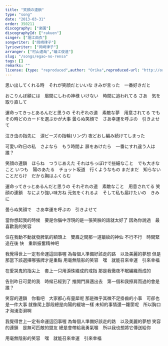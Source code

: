 ```yaml
---
title: "笑顔の連鎖"
type: "song"
date: "2013-03-31"
order: 350211
discography: ["楽園"]
discographyId: ["rakuen"]
singer: ["堀江由衣"]
songwriter: ["岡崎律子"]
lyricwriter: ["岡崎律子"]
arranger: ["村山達哉","礒江俊道"]
slug: "/songs/egao-no-rensa"
tags: []
remarks: ""
license: {type: "reproduced",author: "Orika",reproduced-url: "http://orikamushi.myweb.hinet.net",reproduced-website: "織歌蟲"}
---
```


思い出してくれる時　それが笑顔だといいな 
きみが言った　一番好きだと 

おこりんぼ額には　眉間にしわの神様 
いけない　時間に追われてる 
さあ　気を取り直して 

運命ってきっとあるんだと思うの 
それぞれの道　素敵な夢　用意されてる 
でも　その時どのカードを選ぶかが大事 
曇らぬ笑顔で　さあ幸運を呼ぶの　引きよせて 

泣き虫の指先に　涙ビーズの指輪(リング)
夜どおし編み続けてしまった 

可愛い昨日の私　さよなら　もう時間よ 
扉をあけたら　一番にすれ違う人は誰？ 

笑顔の連鎖　ほらね　つうじあえた 
それはちっぽけで些細なこと　でも大きなこと 
いつも　陽のあたる　チョット坂道　行くようなもの 
まだまだ　知らないことだらけ　だから胸はふくらむ 

運命ってきっとあるんだと思うの 
それぞれの道　素敵なこと　用意されてる 
笑顔の連鎖　なにより強い味方ね 
元気をくれるよ　そして私も届けたいの　きみに 

曇らぬ笑顔で　さあ幸運を呼ぶの　引きよせて

<!-- 翻译 -->

當你想起我的時候　要是你腦中浮現的是一張笑臉的話就太好了
因為你說過　最喜歡我的笑容

住在我動不動就發脾氣的額頭上　雙眉之間那一道皺紋的神仙
不行不行　時間緊追在後
快　重新振奮精神吧

我覺得世上一定有命運這回事喔
為每個人準備好該走的路　以及美麗的夢想
但是　那當下該選擇哪張牌才是重點
用毫無陰影的笑容　嘿　就能召來幸運　引來幸福

在愛哭鬼的指尖上　套上一只用淚珠綴成的戒指
那是我徹夜不眠編織而成的

告別昨日可愛的我　時候已經到了
推開門扉邁出去　第一個和我擦肩而過的會是誰？ 

笑容的連鎖　你看吧　大家都心有靈犀呢
那是微乎其微不足掛齒的小事　可卻也是一件大事
就像爬上那段總是向陽的緩坡一樣
未知的事情還一籮筐呢　所以胸口才洶湧澎湃啊

我覺得世上一定有命運這回事喔
為每個人準備好該走的路　以及美麗的夢想
笑容的連鎖　是無可匹敵的盟友
總是會帶給我勇氣喔　所以我也想將它傳送給你

用毫無陰影的笑容　嘿　就能召來幸運　引來幸福
